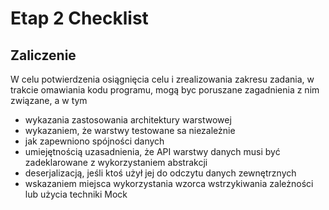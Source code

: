 # Etap 2 Checklist

## Zaliczenie

 W celu potwierdzenia osiągnięcia celu i zrealizowania zakresu zadania, w trakcie omawiania kodu programu, mogą byc poruszane zagadnienia z nim związane, a w tym

- wykazania zastosowania architektury warstwowej
- wykazaniem, że warstwy testowane sa niezależnie
- jak zapewniono spójności danych
- umiejętnością uzasadnienia, że API warstwy danych musi być zadeklarowane z wykorzystaniem abstrakcji
- deserjalizacją, jeśli ktoś użył jej do odczytu danych zewnętrznych
- wskazaniem miejsca wykorzystania wzorca wstrzykiwania zależności lub użycia techniki Mock